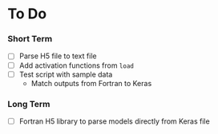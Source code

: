 # To Do


### Short Term
- [ ] Parse H5 file to text file
- [ ] Add activation functions from `load`
- [ ] Test script with sample data
  * Match outputs from Fortran to Keras


### Long Term
- [ ] Fortran H5 library to parse models directly from Keras file

